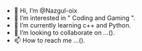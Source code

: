 - 👋 Hi, I’m @Nazgul-oix
- 👀 I’m interested in " Coding and Gaming ".
- 🌱 I’m currently learning c++ and Python.
- 💞️ I’m looking to collaborate on ...().
- 📫 How to reach me ...().

<!---
Nazgul-oix/Nazgul-oix is a ✨ special ✨ repository because its `README.md` (this file) appears on your GitHub profile.
You can click the Preview link to take a look at your changes.
--->
